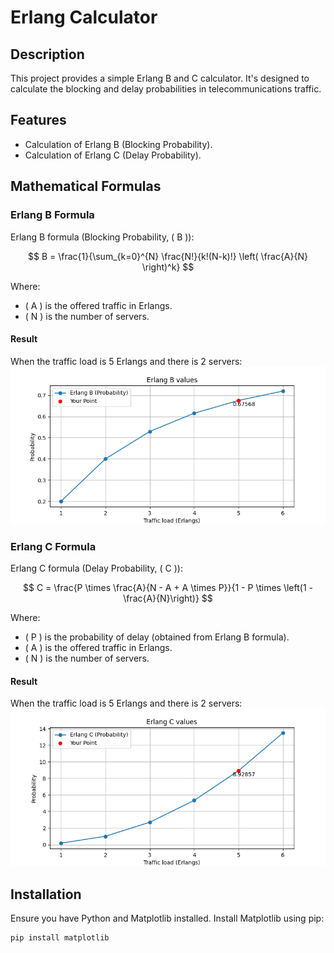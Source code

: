 # Erlang Calculator

## Description
This project provides a simple Erlang B and C calculator. It's designed to calculate the blocking and delay probabilities in telecommunications traffic.

## Features
- Calculation of Erlang B (Blocking Probability).
- Calculation of Erlang C (Delay Probability).

## Mathematical Formulas

### Erlang B Formula
Erlang B formula (Blocking Probability, \( B \)):

$$
B = \frac{1}{\sum_{k=0}^{N} \frac{N!}{k!(N-k)!} \left( \frac{A}{N} \right)^k}
$$

Where:
- \( A \) is the offered traffic in Erlangs.
- \( N \) is the number of servers.

#### Result
When the traffic load is 5 Erlangs and there is 2 servers:
![Erlang B](doc/b_traffic_5_server_2.png)

### Erlang C Formula
Erlang C formula (Delay Probability, \( C \)):

$$
C = \frac{P \times \frac{A}{N - A + A \times P}}{1 - P \times \left(1 - \frac{A}{N}\right)}
$$

Where:
- \( P \) is the probability of delay (obtained from Erlang B formula).
- \( A \) is the offered traffic in Erlangs.
- \( N \) is the number of servers.

#### Result
When the traffic load is 5 Erlangs and there is 2 servers:
![Erlang C](doc/c_traffic_5_server_2.png)

## Installation
Ensure you have Python and Matplotlib installed. Install Matplotlib using pip:

```bash
pip install matplotlib
```